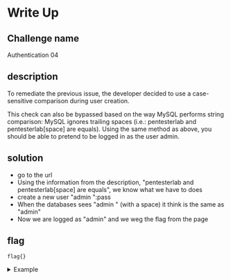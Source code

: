 # Write Up

## Challenge name
Authentication 04

## description
To remediate the previous issue, the developer decided to use a case-sensitive comparison during user creation.

This check can also be bypassed based on the way MySQL performs string comparison: MySQL ignores trailing spaces (i.e.: pentesterlab and pentesterlab[space] are equals). Using the same method as above, you should be able to pretend to be logged in as the user admin.

## solution
- go to the url
- Using the information from the description, "pentesterlab and pentesterlab[space] are equals", we know what we have to does
- create a new user "admin ":pass
- When the databases sees "admin " (with a space) it think is the same as "admin"
- Now we are logged as "admin" and we weg the flag from the page

## flag
```
flag{}
```
<details>
  <summary>Example</summary>

  ```
  long console output here
  ```
</details>